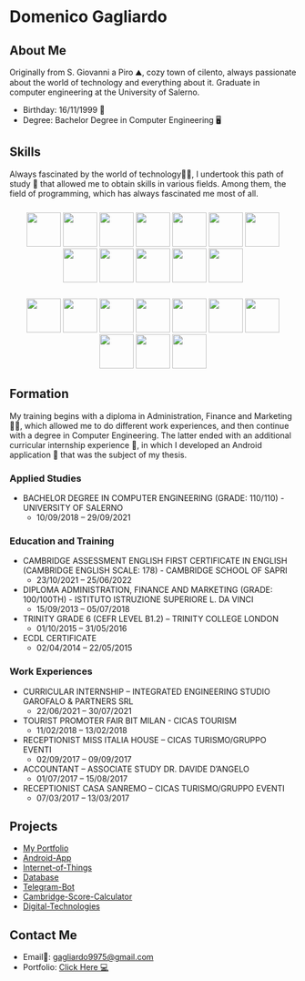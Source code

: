 # Domenico Gagliardo

## About Me
Originally from S. Giovanni a Piro ⛰️, cozy town of cilento, always passionate about the world of technology and everything about it. Graduate in computer engineering at the University of Salerno.

- Birthday: 16/11/1999 🎂
- Degree: Bachelor Degree in Computer Engineering 🖥️

## Skills

Always fascinated by the world of technology🧑‍💻, I undertook this path of study 📖 that allowed me to obtain skills in various fields. Among them, the field of programming, which has always fascinated me most of all.

<p align="center" style="margin: 25px" >
    <img width="60" height="60" src="https://gagliardowebsite.herokuapp.com/assets/img/skills/C.png">
    <img width="60" height="60" src="https://gagliardowebsite.herokuapp.com/assets/img/skills/Java.png">
    <img width="60" height="60" src="https://gagliardowebsite.herokuapp.com/assets/img/skills/SQL.png">
    <img width="60" height="60" src="https://gagliardowebsite.herokuapp.com/assets/img/skills/Python.png">
    <img width="60" height="60" src="https://gagliardowebsite.herokuapp.com/assets/img/skills/Html.png">
    <img width="60" height="60" src="https://gagliardowebsite.herokuapp.com/assets/img/skills/Css.png">
    <img width="60" height="60" src="https://gagliardowebsite.herokuapp.com/assets/img/skills/Php.png">
    <img width="60" height="60" src="https://gagliardowebsite.herokuapp.com/assets/img/skills/Javascript.png">
    <img width="60" height="60" src="https://gagliardowebsite.herokuapp.com/assets/img/skills/C++.png">
    <img width="60" height="60" src="https://gagliardowebsite.herokuapp.com/assets/img/skills/Vhdl.png">
    <img width="60" height="60" src="https://gagliardowebsite.herokuapp.com/assets/img/skills/Latex.png">
    <img width="60" height="60" src="https://gagliardowebsite.herokuapp.com/assets/img/skills/Xml.png">
</p>
<p align="center" style="margin: 25px" >
    <img width="60" height="60" src="https://gagliardowebsite.herokuapp.com/assets/img/skills/Office.png">
    <img width="60" height="60" src="https://gagliardowebsite.herokuapp.com/assets/img/skills/Postgresql.png">
    <img width="60" height="60" src="https://gagliardowebsite.herokuapp.com/assets/img/skills/Vscode.png">
    <img width="60" height="60" src="https://gagliardowebsite.herokuapp.com/assets/img/skills/Netbeans.png">
    <img width="60" height="60" src="https://gagliardowebsite.herokuapp.com/assets/img/skills/Vegas.png">
    <img width="60" height="60" src="https://gagliardowebsite.herokuapp.com/assets/img/skills/Corel.png">
    <img width="60" height="60" src="https://gagliardowebsite.herokuapp.com/assets/img/skills/Pycharm.png">
    <img width="60" height="60" src="https://gagliardowebsite.herokuapp.com/assets/img/skills/Android.png">
    <img width="60" height="60" src="https://gagliardowebsite.herokuapp.com/assets/img/skills/Zerynth.png">
    <img width="60" height="60" src="https://gagliardowebsite.herokuapp.com/assets/img/skills/Xilinx.png">
</p>

## Formation

My training begins with a diploma in Administration, Finance and Marketing 🧑‍💼, which allowed me to do different work experiences, and then continue with a degree in Computer Engineering. The latter ended with an additional curricular internship experience 🏢, in which I developed an Android application 📱 that was the subject of my thesis.

### Applied Studies
- BACHELOR DEGREE IN COMPUTER ENGINEERING (GRADE: 110/110) - UNIVERSITY OF SALERNO
    - 10/09/2018 – 29/09/2021

### Education and Training
- CAMBRIDGE ASSESSMENT ENGLISH FIRST CERTIFICATE IN ENGLISH (CAMBRIDGE ENGLISH SCALE: 178) - CAMBRIDGE SCHOOL OF SAPRI
    - 23/10/2021 – 25/06/2022
- DIPLOMA ADMINISTRATION, FINANCE AND MARKETING (GRADE: 100/100TH) - ISTITUTO ISTRUZIONE SUPERIORE L. DA VINCI
    - 15/09/2013 – 05/07/2018
- TRINITY GRADE 6 (CEFR LEVEL B1.2) – TRINITY COLLEGE LONDON
    - 01/10/2015 – 31/05/2016
- ECDL CERTIFICATE
    - 02/04/2014 – 22/05/2015

### Work Experiences
- CURRICULAR INTERNSHIP – INTEGRATED ENGINEERING STUDIO GAROFALO & PARTNERS SRL
    - 22/06/2021 – 30/07/2021
- TOURIST PROMOTER FAIR BIT MILAN - CICAS TOURISM
    - 11/02/2018 – 13/02/2018
- RECEPTIONIST MISS ITALIA HOUSE – CICAS TURISMO/GRUPPO EVENTI
    - 02/09/2017 – 09/09/2017
- ACCOUNTANT – ASSOCIATE STUDY DR. DAVIDE D’ANGELO
    - 01/07/2017 – 15/08/2017
- RECEPTIONIST CASA SANREMO – CICAS TURISMO/GRUPPO EVENTI
    - 07/03/2017 – 13/03/2017

## Projects
 - [My Portfolio](https://gagliardowebsite.herokuapp.com/)
 - [Android-App](https://github.com/Truvella99/Android-App)
 - [Internet-of-Things](https://github.com/Truvella99/Internet-of-Things)
 - [Database](https://github.com/Truvella99/Database)
 - [Telegram-Bot](https://github.com/Truvella99/Telegram-Bot)
 - [Cambridge-Score-Calculator](https://github.com/Truvella99/Cambridge-Score-Calculator)
 - [Digital-Technologies](https://github.com/Truvella99/Digital-Technologies)

## Contact Me
 - Email📧: gagliardo9975@gmail.com
 - Portfolio: [Click Here 💻](https://gagliardowebsite.herokuapp.com/)